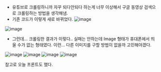 - 유튜브로 크롤링하니까 자꾸 되다안되다 하는게 너무 이상해서 구글 동영상 검색으로 크롤링하는 방법을 생각해냄.
- 기존 코드가 이렇게 새로 바뀌었다.
![image](https://github.com/ChaeDoll/TIL/assets/108540812/12f5d636-e625-4c77-9041-38713ce07326)

![image](https://github.com/ChaeDoll/TIL/assets/108540812/b7a56627-d1f2-4362-aaf8-452b1a4a36ef)

- 그런데... 크롤링한 결과가 이렇다.. 실패는 안하는데 Image 형태가 휴대폰에서 띄울 수가 없는 형태였다. 이런... 다른 이미지를 구할 방법이 없을까 고민해야겠다.


![image](https://github.com/ChaeDoll/TIL/assets/108540812/da60235c-ea79-4c8d-a8d5-177291727857)
![image](https://github.com/ChaeDoll/TIL/assets/108540812/1ccdce34-ed2a-4b54-a4b5-81303e7bbbff)
![image](https://github.com/ChaeDoll/TIL/assets/108540812/e703acc0-23f8-4275-8680-f86927d26363)
![image](https://github.com/ChaeDoll/TIL/assets/108540812/eed38d6a-ba58-4a72-afa5-31b5b53169f6)

참고로 오늘 프론트도 했다. 
